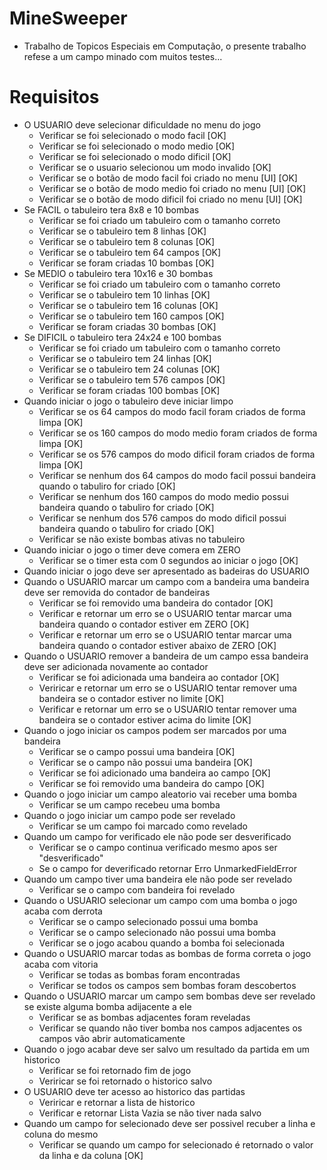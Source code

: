 # MineSweeper
- Trabalho de Topicos Especiais em Computação, o presente trabalho refese a um campo minado com muitos testes...

# Requisitos
* O USUARIO deve selecionar dificuldade no menu do jogo
    - Verificar se foi selecionado o modo facil [OK]
    - Verificar se foi selecionado o modo medio [OK]
    - Verificar se foi selecionado o modo dificil [OK]
    - Verificar se o usuario selecionou um modo invalido [OK]
    - Verificar se o botão de modo facil foi criado no menu [UI] [OK]
    - Verificar se o botão de modo medio foi criado no menu [UI] [OK]
    - Verificar se o botão de modo dificil foi criado no menu [UI] [OK]
* Se FACIL o tabuleiro tera 8x8 e 10 bombas
    - Verificar se foi criado um tabuleiro com o tamanho correto
    - Verificar se o tabuleiro tem 8 linhas [OK]
    - Verificar se o tabuleiro tem 8 colunas [OK]
    - Verificar se o tabuleiro tem 64 campos [OK] 
    - Verificar se foram criadas 10 bombas [OK]
* Se MEDIO o tabuleiro tera 10x16 e 30 bombas
    - Verificar se foi criado um tabuleiro com o tamanho correto
    - Verificar se o tabuleiro tem 10 linhas [OK]
    - Verificar se o tabuleiro tem 16 colunas [OK]
    - Verificar se o tabuleiro tem 160 campos [OK]
    - Verificar se foram criadas 30 bombas [OK]
* Se DIFICIL o tabuleiro tera 24x24 e 100 bombas
    - Verificar se foi criado um tabuleiro com o tamanho correto
    - Verificar se o tabuleiro tem 24 linhas [OK]
    - Verificar se o tabuleiro tem 24 colunas [OK]
    - Verificar se o tabuleiro tem 576 campos [OK]
    - Verificar se foram criadas 100 bombas [OK]
* Quando iniciar o jogo o tabuleiro deve iniciar limpo
    - Verificar se os 64 campos do modo facil foram criados de forma limpa [OK]
    - Verificar se os 160 campos do modo medio foram criados de forma limpa [OK]
    - Verificar se os 576 campos do modo dificil foram criados de forma limpa [OK]
    - Verificar se nenhum dos 64 campos do modo facil possui bandeira quando o tabuliro for criado [OK]
    - Verificar se nenhum dos 160 campos do modo medio possui bandeira quando o tabuliro for criado [OK]
    - Verificar se nenhum dos 576 campos do modo dificil possui bandeira quando o tabuliro for criado [OK]
    - Verificar se não existe bombas ativas no tabuleiro
* Quando iniciar o jogo o timer deve comera em ZERO
    - Verificar se o timer esta com 0 segundos ao iniciar o jogo [OK]
* Quando iniciar o jogo deve ser apresentado as badeiras do USUARIO
* Quando o USUARIO marcar um campo com a bandeira uma bandeira deve ser removida do contador de bandeiras
    - Verificar se foi removido uma bandeira do contador [OK]
    - Verificar e retornar um erro se o USUARIO tentar marcar uma bandeira quando o contador estiver em ZERO [OK]
    - Verificar e retornar um erro se o USUARIO tentar marcar uma bandeira quando o contador estiver abaixo de ZERO [OK]
* Quando o USUARIO remover a bandeira de um campo essa bandeira deve ser adicionada novamente ao contador
    - Verificar se foi adicionada uma bandeira ao contador [OK]
    - Veriricar e retornar um erro se o USUARIO tentar remover uma bandeira se o contador estiver no limite [OK]
    - Verificar e retornar um erro se o USUARIO tentar remover uma bandeira se o contador estiver acima do limite [OK]
* Quando o jogo iniciar os campos podem ser marcados por uma bandeira
    - Verificar se o campo possui uma bandeira [OK]
    - Verificar se o campo não possui uma bandeira [OK]
    - Verificar se foi adicionado uma bandeira ao campo [OK]
    - Verificar se foi removido uma bandeira do campo [OK]
* Quando o jogo iniciar um campo aleatorio vai receber uma bomba
    - Verificar se um campo recebeu uma bomba
* Quando o jogo iniciar um campo pode ser revelado
    - Verificar se um campo foi marcado como revelado
* Quando um campo for verificado ele não pode ser desverificado
    - Verificar se o campo continua verificado mesmo apos ser "desverificado"
    - Se o campo for deverificado retornar Erro UnmarkedFieldError
* Quando um campo tiver uma bandeira ele não pode ser revelado
    - Verificar se o campo com bandeira foi revelado
* Quando o USUARIO selecionar um campo com uma bomba o jogo acaba com derrota
    - Verificar se o campo selecionado possui uma bomba
    - Verificar se o campo selecionado não possui uma bomba
    - Verificar se o jogo acabou quando a bomba foi selecionada
* Quando o USUARIO marcar todas as bombas de forma correta o jogo acaba com vitoria
    - Verificar se todas as bombas foram encontradas
    - Verificar se todos os campos sem bombas foram descobertos
* Quando o USUARIO marcar um campo sem bombas deve ser revelado se existe alguma bomba adijacente a ele
    - Verificar se as bombas adjacentes foram reveladas
    - Verificar se quando não tiver bomba nos campos adjacentes os campos vão abrir automaticamente
* Quando o jogo acabar deve ser salvo um resultado da partida em um historico
    - Verificar se foi retornado fim de jogo
    - Veriricar se foi retornado o historico salvo
* O USUARIO deve ter acesso ao historico das partidas
    - Veriricar e retornar a lista de historico
    - Verificar e retornar Lista Vazia se não tiver nada salvo
* Quando um campo for selecionado deve ser possivel recuber a linha e coluna do mesmo
    - Verificar se quando um campo for selecionado é retornado o valor da linha e da coluna [OK]
